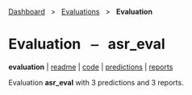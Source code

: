 [Dashboard](../../index.md)  &nbsp; > &nbsp; [Evaluations](../index.md)  &nbsp; > &nbsp; **Evaluation** 

# Evaluation &nbsp; ⎯ &nbsp; asr_eval

**evaluation** | [readme](readme_file.md) | [code](code.md) | [predictions](predictions/index.md) | [reports](reports/index.md) 

Evaluation **asr_eval** with 3 predictions and 3 reports.

